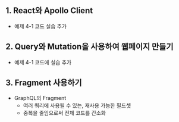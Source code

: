## 1. React와 Apollo Client
* 예제 4-1 코드 실습 추가

## 2. Query와 Mutation을 사용하여 웹페이지 만들기
* 예제 4-1 코드에 실습 추가

## 3. Fragment 사용하기
* GraphQL의 Fragment
  * 여러 쿼리에 사용될 수 있는, 재사용 가능한 필드셋
  * 중복을 줄임으로써 전체 코드를 간소화
